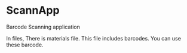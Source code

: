 # ScannApp
Barcode Scanning application

In files, There is materials file. This file includes barcodes. You can use these barcode.
